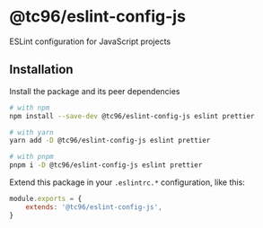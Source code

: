 # @tc96/eslint-config-js

ESLint configuration for JavaScript projects

## Installation

Install the package and its peer dependencies

```sh
# with npm
npm install --save-dev @tc96/eslint-config-js eslint prettier

# with yarn
yarn add -D @tc96/eslint-config-js eslint prettier

# with pnpm
pnpm i -D @tc96/eslint-config-js eslint prettier
```

Extend this package in your `.eslintrc.*` configuration, like this:

```js
module.exports = {
	extends: '@tc96/eslint-config-js',
}
```
